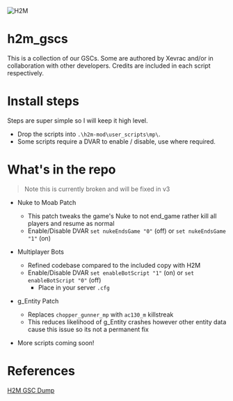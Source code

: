 ![H2M](https://github.com/user-attachments/assets/42656b5e-5052-457d-a780-bc8f5fa22df3)

# h2m_gscs
This is a collection of our GSCs. Some are authored by Xevrac and/or in collaboration with other developers. Credits are included in each script respectively.

# Install steps
Steps are super simple so I will keep it high level.

* Drop the scripts into `.\h2m-mod\user_scripts\mp\`.
* Some scripts require a DVAR to enable / disable, use where required.

# What's in the repo
> Note this is currently broken and will be fixed in v3
* Nuke to Moab Patch
  * This patch tweaks the game's Nuke to not end_game rather kill all players and resume as normal
  * Enable/Disable DVAR `set nukeEndsGame "0"` (off) or `set nukeEndsGame "1"` (on)

* Multiplayer Bots
  * Refined codebase compared to the included copy with H2M
  * Enable/Disable DVAR `set enableBotScript "1"` (on) or `set enableBotScript "0"` (off)
    * Place in your server `.cfg`

* g_Entity Patch
  * Replaces `chopper_gunner_mp` with `ac130_m` killstreak
  * This reduces likelihood of g_Entity crashes however other entity data cause this issue so its not a permanent fix
 
* More scripts coming soon!

# References

[H2M GSC Dump](https://github.com/Jeffx539/h2m-gsc-dump/tree/main)
